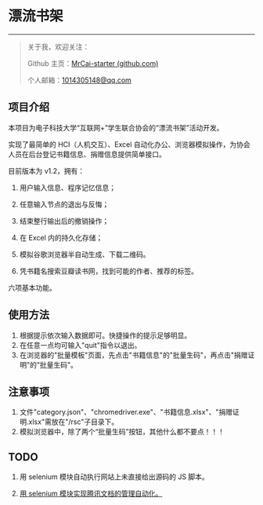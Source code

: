# 漂流书架

---

> 关于我，欢迎关注：
>
> Github 主页：[MrCai-starter (github.com)](https://github.com/MrCai-starter)
>
> 个人邮箱：1014305148@qq.com

## 项目介绍

本项目为电子科技大学“互联网+”学生联合协会的“漂流书架”活动开发。

实现了最简单的 HCI（人机交互）、Excel 自动化办公、浏览器模拟操作，为协会人员在后台登记书籍信息、捐赠信息提供简单接口。

目前版本为 v1.2，拥有：

1.  用户输入信息、程序记忆信息；

2.  任意输入节点的退出与反悔；

3.  结束整行输出后的撤销操作；

4.  在 Excel 内的持久化存储；

5.  模拟谷歌浏览器半自动生成、下载二维码。

6.  凭书籍名搜索豆瓣读书网，找到可能的作者、推荐的标签。

六项基本功能。

## 使用方法

1.  根据提示依次输入数据即可。快捷操作的提示足够明显。
2.  在任意一点均可输入"quit"指令以退出。
3.  在浏览器的"批量模板"页面，先点击"书籍信息"的"批量生码"，再点击"捐赠证明"的"批量生码"。

## 注意事项

1.  文件"category.json"、"chromedriver.exe"、"书籍信息.xlsx"、"捐赠证明.xlsx"需放在"/rsc"子目录下。
2.  模拟浏览器中，除了两个“批量生码”按钮，其他什么都不要点！！！

## TODO

1.  用 selenium 模块自动执行网站上未直接给出源码的 JS 脚本。

    > <a href="javascript:;">

2.  用 selenium 模块实现腾讯文档的管理自动化。
